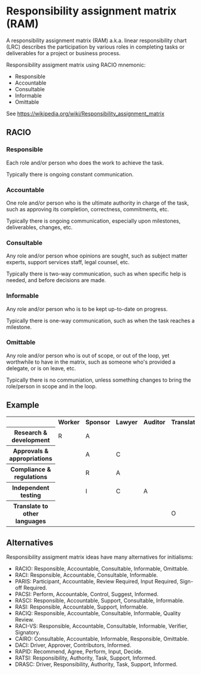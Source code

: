 <!--
  * browser: responsibility-assignment-matrix
  * tracker: f44c30d1b876f8987cf78c727e573542
  * version: 3.3.0
  * updated: 2018-02-24T03:07:24Z
  * contact: Joel Parker Henderson (http://joelparkerhenderson.com)
  * options: commentable
-->

# Responsibility assignment matrix (RAM)

A responsibility assignment matrix (RAM) a.k.a. linear responsibility chart (LRC) describes the participation by various roles in completing tasks or deliverables for a project or business process.

Responsibility assigment matrix using RACIO mnemonic:

* Responsible
* Accountable
* Consultable
* Informable
* Omittable

See https://wikipedia.org/wiki/Responsibility_assignment_matrix


## RACIO


### Responsible

Each role and/or person who does the work to achieve the task.

Typically there is ongoing constant communication.


### Accountable

One role and/or person who is the ultimate authority in charge of the task, such as approving its completion, correctness, commitments, etc.

Typically there is ongoing communication, especially upon milestones, deliverables, changes, etc.


### Consultable

Any role and/or person whoe opinions are sought, such as subject matter experts, support services staff, legal counsel, etc.

Typically there is two-way communication, such as when specific help is needed, and before decisions are made.


### Informable

Any role and/or person who is to be kept up-to-date on progress.

Typically there is one-way communication, such as when the task reaches a milestone.


### Omittable

Any role and/or person who is out of scope, or out of the loop, yet worthwhile to have in the matrix, such as someone who's provided a delegate, or is on leave, etc.

Typically there is no communiation, unless something changes to bring the role/person in scope and in the loop.


## Example

<table>
<tr>
<th></th>
<th>Worker</th>
<th>Sponsor</th>
<th>Lawyer</th>
<th>Auditor</th>
<th>Translator</th>
</tr>

<tr>
<th>Research &amp; development</th>
<td>R</td>
<td>A</td>
<td></td>
<td></td>
<td></td>
</tr>

<tr>
<th>Approvals &amp; appropriations</th>
<td></td>
<td>A</td>
<td>C</td>
<td></td>
<td></td>
</tr>

<tr>
<th>Compliance &amp; regulations</th>
<td></td>
<td>R</td>
<td>A</td>
<td></td>
<td></td>
</tr>

<tr>
<th>Independent testing</th>
<td></td>
<td>I</td>
<td>C</td>
<td>A</td>
<td></td>
</tr>

<tr>
<th>Translate to other languages</th>
<td></td>
<td></td>
<td></td>
<td></td>
<td>O</td>
</tr>

</table>


## Alternatives

Responsibility assigment matrix ideas have many alternatives for initialisms:

* RACIO: Responsible, Accountable, Consultable, Informable, Omittable.
* RACI: Responsible, Accountable, Consultable, Informable.
* PARIS: Participant, Accountable, Review Required, Input Required, Sign-off Required.
* PACSI: Perform, Accountable, Control, Suggest, Informed.
* RASCI: Responsible, Accountable, Support, Consultable, Informable.
* RASI: Responsible, Accountable, Support, Informable.
* RACIQ: Responsible, Accountable, Consultable, Informable, Quality Review.
* RACI-VS:  Responsible, Accountable, Consultable, Informable, Verifier, Signatory.
* CAIRO: Consultable, Accountable,  Informable, Responsible, Omittable.
* DACI: Driver, Approver, Contributors, Informed.
* RAPID: Recommend, Agree, Perform, Input, Decide.
* RATSI: Responsibility, Authority, Task, Support, Informed.
* DRASC: Driver, Responsibility, Authority, Task, Support, Informed.
